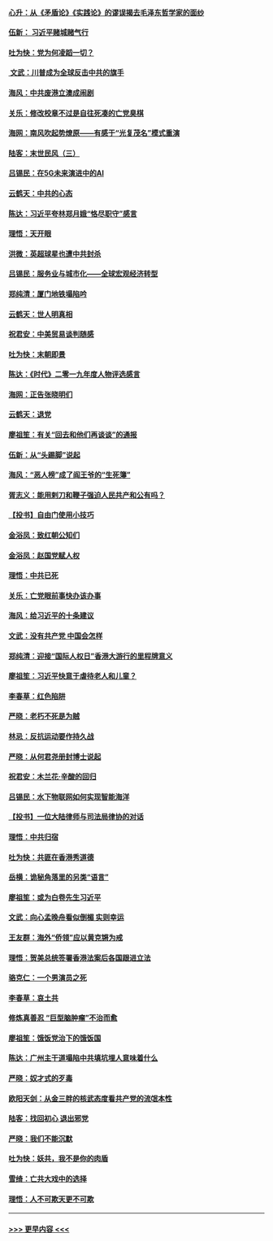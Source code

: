 #### [心升：从《矛盾论》《实践论》的谬误揭去毛泽东哲学家的面纱](../pages/nsc993/n11736962.md?t=12212301) 
#### [伍新： 习近平赌城赌气行](../pages/nsc993/n11736929.md?t=12212301) 
#### [吐为快：党为何凌蹈一切？](../pages/nsc993/n11736915.md?t=12212301) 
#### [ 文武：川普成为全球反击中共的旗手](../pages/nsc993/n11736882.md?t=12212301) 
#### [海风：中共废港立澳成闹剧](../pages/nsc993/n11735857.md?t=12212301) 
#### [关乐：修改校章不过是自往死凑的亡党臭棋](../pages/nsc993/n11735097.md?t=12212301) 
#### [海网：南风吹起势燎原——有感于“光复茂名”模式重演](../pages/nsc993/n11732308.md?t=12212301) 
#### [陆客：末世民风（三）](../pages/nsc993/n11732211.md?t=12212301) 
#### [吕锡民：在5G未来演进中的AI](../pages/nsc993/n11730010.md?t=12212301) 
#### [云鹤天：中共的心态](../pages/nsc993/n11729906.md?t=12212301) 
#### [陈达：习近平夸林郑月娥“恪尽职守”感言](../pages/nsc993/n11729881.md?t=12212301) 
#### [理悟：天开眼](../pages/nsc993/n11729699.md?t=12212301) 
#### [洪微：英超球星也遭中共封杀](../pages/nsc993/n11727243.md?t=12212301) 
#### [吕锡民：服务业与城市化——全球宏观经济转型](../pages/nsc993/n11725845.md?t=12212301) 
#### [郑纯清：厦门地铁塌陷吟](../pages/nsc993/n11725813.md?t=12212301) 
#### [云鹤天：世人明真相](../pages/nsc993/n11725621.md?t=12212301) 
#### [祝君安：中美贸易谈判随感](../pages/nsc993/n11725609.md?t=12212301) 
#### [吐为快：末朝即景](../pages/nsc993/n11723365.md?t=12212301) 
#### [陈达：《时代》二零一九年度人物评选感言](../pages/nsc993/n11723337.md?t=12212301) 
#### [海网：正告张晓明们](../pages/nsc993/n11723228.md?t=12212301) 
#### [云鹤天：退党](../pages/nsc993/n11723056.md?t=12212301) 
#### [廖祖笙：有关“回去和他们再谈谈”的通报](../pages/nsc993/n11722442.md?t=12212301) 
#### [伍新：从“头踢脚”说起](../pages/nsc993/n11722429.md?t=12212301) 
#### [海风：“恶人榜”成了阎王爷的“生死簿”](../pages/nsc993/n11722272.md?t=12212301) 
#### [胥志义：能用剌刀和鞭子强迫人民共产和公有吗？](../pages/nsc993/n11720569.md?t=12212301) 
#### [【投书】自由门使用小技巧](../pages/nsc993/n11720180.md?t=12212301) 
#### [金浴凤：致红朝公知们](../pages/nsc993/n11720563.md?t=12212301) 
#### [金浴凤：赵国党赋人权](../pages/nsc993/n11720533.md?t=12212301) 
#### [理悟：中共已死](../pages/nsc993/n11720233.md?t=12212301) 
#### [关乐：亡党眼前事快办该办事](../pages/nsc993/n11719160.md?t=12212301) 
#### [海风：给习近平的十条建议](../pages/nsc993/n11717616.md?t=12212301) 
#### [文武：没有共产党 中国会怎样](../pages/nsc993/n11717584.md?t=12212301) 
#### [郑纯清：迎接“国际人权日”香港大游行的里程牌意义](../pages/nsc993/n11717417.md?t=12212301) 
#### [廖祖笙：习近平快意于虐待老人和儿童？](../pages/nsc993/n11715313.md?t=12212301) 
#### [李春草：红色陷阱](../pages/nsc993/n11715029.md?t=12212301) 
#### [严晓：老朽不死是为贼](../pages/nsc993/n11712910.md?t=12212301) 
#### [林忌：反抗运动要作持久战](../pages/nsc993/n11712623.md?t=12212301) 
#### [严晓：从何君尧册封博士说起](../pages/nsc993/n11712465.md?t=12212301) 
#### [祝君安：木兰花·辛酸的回归](../pages/nsc993/n11712381.md?t=12212301) 
#### [吕锡民：水下物联网如何实现智能海洋](../pages/nsc993/n11711158.md?t=12212301) 
#### [【投书】一位大陆律师与司法局律协的对话](../pages/nsc993/n11709675.md?t=12212301) 
#### [理悟：中共归宿](../pages/nsc993/n11710059.md?t=12212301) 
#### [吐为快：共匪在香港秀道德](../pages/nsc993/n11709979.md?t=12212301) 
#### [岳横：诡秘角落里的另类“语言”](../pages/nsc993/n11709792.md?t=12212301) 
#### [廖祖笙：或为白卷先生习近平](../pages/nsc993/n11708330.md?t=12212301) 
#### [文武：向心孟晚舟看似倒楣 实则幸运](../pages/nsc993/n11708236.md?t=12212301) 
#### [王友群：海外“侨领”应以黄克锵为戒](../pages/nsc993/n11706176.md?t=12212301) 
#### [理悟：贺美总统签署香港法案后各国跟进立法](../pages/nsc993/n11706853.md?t=12212301) 
#### [骆克仁：一个男演员之死](../pages/nsc993/n11706677.md?t=12212301) 
#### [李春草：哀土共](../pages/nsc993/n11706255.md?t=12212301) 
#### [修炼真善忍 “巨型脑肿瘤”不治而愈](../pages/nsc993/n11705340.md?t=12212301) 
#### [廖祖笙：饿饭党治下的饿饭国](../pages/nsc993/n11705085.md?t=12212301) 
#### [陈达：广州主干道塌陷中共填坑埋人意味着什么](../pages/nsc993/n11705046.md?t=12212301) 
#### [严晓：奴才式的歹毒](../pages/nsc993/n11704826.md?t=12212301) 
#### [欧阳天剑：从金三胖的核武态度看共产党的流氓本性](../pages/nsc993/n11702238.md?t=12212301) 
#### [陆客：找回初心 退出邪党](../pages/nsc993/n11702213.md?t=12212301) 
#### [严晓：我们不能沉默](../pages/nsc993/n11702110.md?t=12212301) 
#### [吐为快：妖共，我不是你的肉盾](../pages/nsc993/n11701366.md?t=12212301) 
#### [雪绮：亡共大戏中的选择](../pages/nsc993/n11699922.md?t=12212301) 
#### [理悟：人不可欺天更不可欺](../pages/nsc993/n11699657.md?t=12212301) 

----
#### [ >>> 更早内容 <<< ](../indexes/nsc993-earlier.md)

